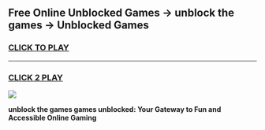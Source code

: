
## Free Online Unblocked Games → unblock the games → Unblocked Games
<h3>
<a href="https://premium.freeplayer.one?title=unblock_the_games&ref=21F">CLICK TO PLAY</a></h3>
<hr>

<h3>
<a href="https://premium.freeplayer.one?title=unblock_the_games&ref=21F">CLICK 2 PLAY</a>
  
</h3>

<a href="https://premium.freeplayer.one?title=unblock_the_games&ref=21F/"><img src="https://clearcache.store/games.png"></a>


**unblock the games games unblocked: Your Gateway to Fun and Accessible Online Gaming**
